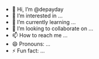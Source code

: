 - 👋 Hi, I’m @depayday
- 👀 I’m interested in ...
- 🌱 I’m currently learning ...
- 💞️ I’m looking to collaborate on ...
- 📫 How to reach me ...
- 😄 Pronouns: ...
- ⚡ Fun fact: ...

<!---
depayday/depayday is a ✨ special ✨ repository because its `README.md` (this file) appears on your GitHub profile.
You can click the Preview link to take a look at your changes.
--->
